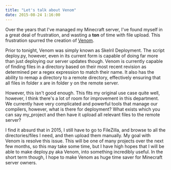 ```yaml
---
title: "Let's talk about Venom"
date: 2015-08-24 1:16:00
---
```

Over the years that I've managed my Minecraft server, I've found myself in a great deal of frustration, and wasting a **ton** of time with file upload. This frustration spurred the creation of [Venom](/projects/venom/).

Prior to tonight, Venom was simply known as Skelril Deployment. The script deploy.py, however, even in its current form is capable of doing far more than just deploying our server updates though. Venom is currently capable of finding files in a directory based on their most recent revision as determined per a regex expression to match their name. It also has the ability to remap a directory to a remote directory, effectively ensuring that all files in folder x are in folder y on the remote server.

However, this isn't good enough. This fits my original use case quite well, however, I think there's a lot of room for improvement in this department. We currently have very complicated and powerful tools that manage our compilers, however, what is there for deployment? What exists which you can say <bla> my_project and then have it upload all relevant files to the remote server?

I find it absurd that in 2015, I still have to go to FileZilla, and browse to all the directories/files I need, and then upload them manually. My goal with Venom is resolve this issue. This will be one of many projects over the next few months, so this may take some time, but I have high hopes that I will be able to make deploy.py aka Venom, into something incredibly useful. In the short term though, I hope to make Venom as huge time saver for Minecraft server owners.
